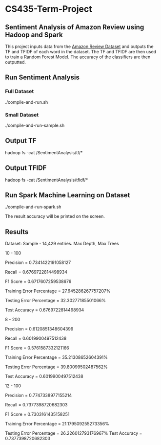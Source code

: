 # CS435-Term-Project
## Sentiment Analysis of Amazon Review using Hadoop and Spark

This project inputs data from the [Amazon Review Dataset](https://nijianmo.github.io/amazon/index.html) and outputs the TF and TFIDF of each word in the dataset. The TF and TFIDF are then used to train a Random Forest Model. The accuracy of the classifiers are then outputted.

## Run Sentiment Analysis

### Full Dataset
./compile-and-run.sh

### Small Dataset
./compile-and-run-sample.sh

## Output TF
hadoop fs -cat /SentimentAnalysis/tf/*

## Output TFIDF
hadoop fs -cat /SentimentAnalysis/tfidf/*

## Run Spark Machine Learning on Dataset
./compile-and-run-spark.sh

The result accuracy will be printed on the screen.

## Results

Dataset: Sample - 14,429 entries.
Max Depth, Max Trees
 
10 - 100

Precision = 0.7341422191058127

Recall = 0.6769722814498934

F1 Score = 0.6717607259538676

Training Error Percentage = 27.645286267757207%

Testing Error Percentage = 32.30277185501066%

Test Accuracy = 0.6769722814498934
 
8 - 200

Precision = 0.6120851348604399

Recall = 0.6019900497512438

F1 Score = 0.5761587332121166

Training Error Percentage = 35.21308652604391%

Testing Error Percentage = 39.80099502487562%

Test Accuracy = 0.6019900497512438
 
12 - 100

Precision = 0.7747338977155214

Recall = 0.7377398720682303

F1 Score = 0.7303161435158251

Training Error Percentage = 21.179509255273356%

Testing Error Percentage = 26.226012793176967%
Test Accuracy = 0.7377398720682303

